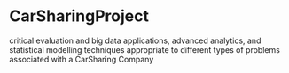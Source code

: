 # CarSharingProject
critical evaluation and big data applications, advanced analytics, and statistical modelling techniques appropriate to different types of problems associated with a CarSharing Company
